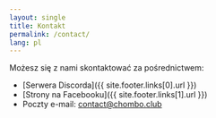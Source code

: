 ```yaml
---
layout: single
title: Kontakt
permalink: /contact/
lang: pl
---
```


Możesz się z nami skontaktować za pośrednictwem:
* [Serwera Discorda]({{ site.footer.links[0].url }})
* [Strony na Facebooku]({{ site.footer.links[1].url }})
* Poczty e-mail: [contact@chombo.club](mailto:contact@chombo.club)
